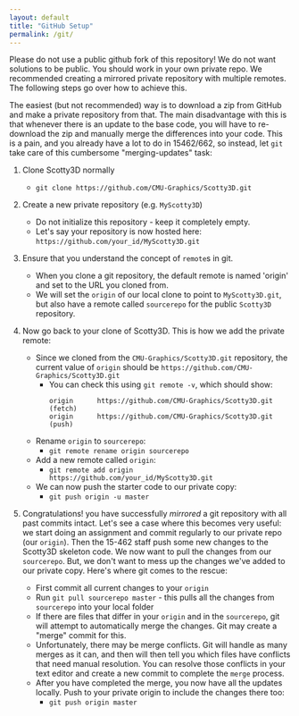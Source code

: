 ```yaml
---
layout: default
title: "GitHub Setup"
permalink: /git/
---
```


Please do not use a public github fork of this repository! We do not want solutions to be public. You should work in your own private repo.
We recommended creating a mirrored private repository with multiple remotes. The following steps go over how to achieve this.

The easiest (but not recommended) way is to download a zip from GitHub and make a private repository from that. The main disadvantage with this is that whenever there is an update to the base code, you will have to re-download the zip and manually merge the differences into your code. This is a pain, and you already have a lot to do in 15462/662, so instead, let `git` take care of this cumbersome "merging-updates" task:

1. Clone Scotty3D normally
    - `git clone https://github.com/CMU-Graphics/Scotty3D.git`

2. Create a new private repository (e.g. `MyScotty3D`)
    - Do not initialize this repository - keep it completely empty.
    - Let's say your repository is now hosted here: `https://github.com/your_id/MyScotty3D.git`

3. Ensure that you understand the concept of `remote`s in git.
    - When you clone a git repository, the default remote is named 'origin' and set to the URL you cloned from.
    - We will set the `origin` of our local clone to point to `MyScotty3D.git`, but also have a remote called `sourcerepo` for the public `Scotty3D` repository.

4. Now go back to your clone of Scotty3D. This is how we add the private remote: 
    - Since we cloned from the `CMU-Graphics/Scotty3D.git` repository, the current value of `origin` should be `https://github.com/CMU-Graphics/Scotty3D.git`
        - You can check this using `git remote -v`, which should show:
            ```
            origin      https://github.com/CMU-Graphics/Scotty3D.git (fetch)
            origin      https://github.com/CMU-Graphics/Scotty3D.git (push)
            ```
    - Rename `origin` to `sourcerepo`:
        - `git remote rename origin sourcerepo`
    - Add a new remote called `origin`:
        - `git remote add origin https://github.com/your_id/MyScotty3D.git`
    - We can now push the starter code to our private copy:
        - `git push origin -u master`

5. Congratulations! you have successfully _mirrored_ a git repository with all past commits intact. Let's see a case where this becomes very useful: we start doing an assignment and commit regularly to our private repo (our `origin`). Then the 15-462 staff push some new changes to the Scotty3D skeleton code. We now want to pull the changes from our `sourcerepo`. But, we don't want to mess up the changes we've added to our private copy. Here's where git comes to the rescue:
    - First commit all current changes to your `origin`
    - Run `git pull sourcerepo master` - this pulls all the changes from `sourcerepo` into your local folder
    - If there are files that differ in your `origin` and in the `sourcerepo`, git will attempt to automatically merge the changes. Git may create a "merge" commit for this. 
    - Unfortunately, there may be merge conflicts. Git will handle as many merges as it can, and then will then tell you which files have conflicts that need manual resolution. You can resolve those conflicts in your text editor and create a new commit to complete the `merge` process.
    - After you have completed the merge, you now have all the updates locally. Push to your private origin to include the changes there too:
        - `git push origin master`

